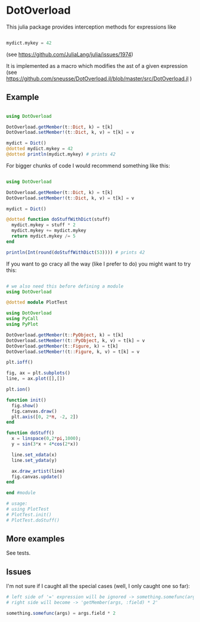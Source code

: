 # DotOverload

This julia package provides interception methods for expressions like 
```julia

mydict.mykey = 42

```
(see https://github.com/JuliaLang/julia/issues/1974)

It is implemented as a macro which modifies the ast of a given expression (see https://github.com/sneusse/DotOverload.jl/blob/master/src/DotOverload.jl )

## Example

```julia

using DotOverload

DotOverload.getMember(t::Dict, k) = t[k]
DotOverload.setMember!(t::Dict, k, v) = t[k] = v

mydict = Dict()
@dotted mydict.mykey = 42
@dotted println(mydict.mykey) # prints 42

```

For bigger chunks of code I would recommend something like this:

```julia

using DotOverload

DotOverload.getMember(t::Dict, k) = t[k]
DotOverload.setMember!(t::Dict, k, v) = t[k] = v

mydict = Dict()

@dotted function doStuffWithDict(stuff)
  mydict.mykey = stuff * 2
  mydict.mykey += mydict.mykey
  return mydict.mykey /= 5
end

println(Int(round(doStuffWithDict(53)))) # prints 42

```

If you want to go cracy all the way (like I prefer to do) you might want to try this:

```julia

# we also need this before defining a module
using DotOverload

@dotted module PlotTest

using DotOverload
using PyCall
using PyPlot

DotOverload.getMember(t::PyObject, k) = t[k]
DotOverload.setMember!(t::PyObject, k, v) = t[k] = v
DotOverload.getMember(t::Figure, k) = t[k]
DotOverload.setMember!(t::Figure, k, v) = t[k] = v

plt.ioff()

fig, ax = plt.subplots()
line, = ax.plot([],[])

plt.ion()

function init()
  fig.show()
  fig.canvas.draw()
  plt.axis([0, 2*π, -2, 2])
end

function doStuff()
  x = linspace(0,2*pi,1000);
  y = sin(3*x + 4*cos(2*x))

  line.set_xdata(x)
  line.set_ydata(y)

  ax.draw_artist(line)
  fig.canvas.update()
end

end #module

# usage:
# using PlotTest
# PlotTest.init()
# PlotTest.doStuff()


```

## More examples

See tests.

## Issues

I'm not sure if I caught all the special cases (well, I only caught one so far):
```julia
# left side of '=' expression will be ignored -> something.somefunc(args)
# right side will become -> 'getMember(args, :field) * 2'

something.somefunc(args) = args.field * 2
```

